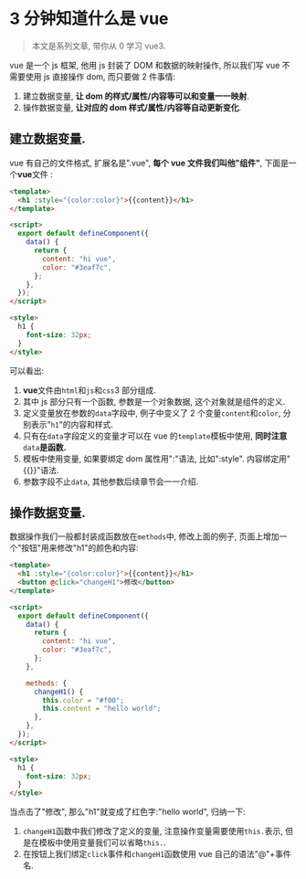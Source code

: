 # 3 分钟知道什么是 vue

> 本文是系列文章, 带你从 0 学习 vue3.

vue 是一个 js 框架, 他用 js 封装了 DOM 和数据的映射操作, 所以我们写 vue 不需要使用 js 直接操作 dom, 而只要做 2 件事情:
​

1. 建立数据变量, **让 dom 的样式/属性/内容等可以和变量一一映射**.
1. 操作数据变量, **让对应的 dom 样式/属性/内容等自动更新变化**.

## 建立数据变量.

vue 有自己的文件格式, 扩展名是".vue", **每个 vue 文件我们叫他"组件"**, 下面是一个**vue**文件 :

```html
<template>
  <h1 :style="{color:color}">{{content}}</h1>
</template>

<script>
  export default defineComponent({
    data() {
      return {
        content: "hi vue",
        color: "#3eaf7c",
      };
    },
  });
</script>

<style>
  h1 {
    font-size: 32px;
  }
</style>
```

可以看出:

1. **vue**文件由`html`和`js`和`css`3 部分组成.
2. 其中 js 部分只有一个函数, 参数是一个对象数据, 这个对象就是组件的定义.
3. 定义变量放在参数的`data`字段中, 例子中变义了 2 个变量`content`和`color`, 分别表示"`h1`"的内容和样式.
4. 只有在`data`字段定义的变量才可以在 vue 的`template`模板中使用, **同时注意**`data`**是函数.**
5. 模板中使用变量, 如果要绑定 dom 属性用":"语法, 比如":style". 内容绑定用"{{}}"语法.
6. 参数字段不止`data`, 其他参数后续章节会一一介绍.

## 操作数据变量.

数据操作我们一般都封装成函数放在`methods`中, 修改上面的例子, 页面上增加一个"按钮"用来修改"h1"的颜色和内容:

```html
<template>
  <h1 :style="{color:color}">{{content}}</h1>
  <button @click="changeH1">修改</button>
</template>

<script>
  export default defineComponent({
    data() {
      return {
        content: "hi vue",
        color: "#3eaf7c",
      };
    },

    methods: {
      changeH1() {
        this.color = "#f00";
        this.content = "hello world";
      },
    },
  });
</script>

<style>
  h1 {
    font-size: 32px;
  }
</style>
```

当点击了"修改", 那么"h1"就变成了红色字:"hello world", 归纳一下:

1. `changeH1`函数中我们修改了定义的变量, 注意操作变量需要使用`this.`表示, 但是在模板中使用变量我们可以省略`this.`.
1. 在按钮上我们绑定`click`事件和`changeH1`函数使用 vue 自己的语法"@"+事件名.
